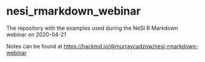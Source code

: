 # nesi_rmarkdown_webinar

The repository with the examples used during the NeSI R Markdown webinar on 2020-04-21

Notes can be found at https://hackmd.io/@murraycadzow/nesi-rmarkdown-webinar
